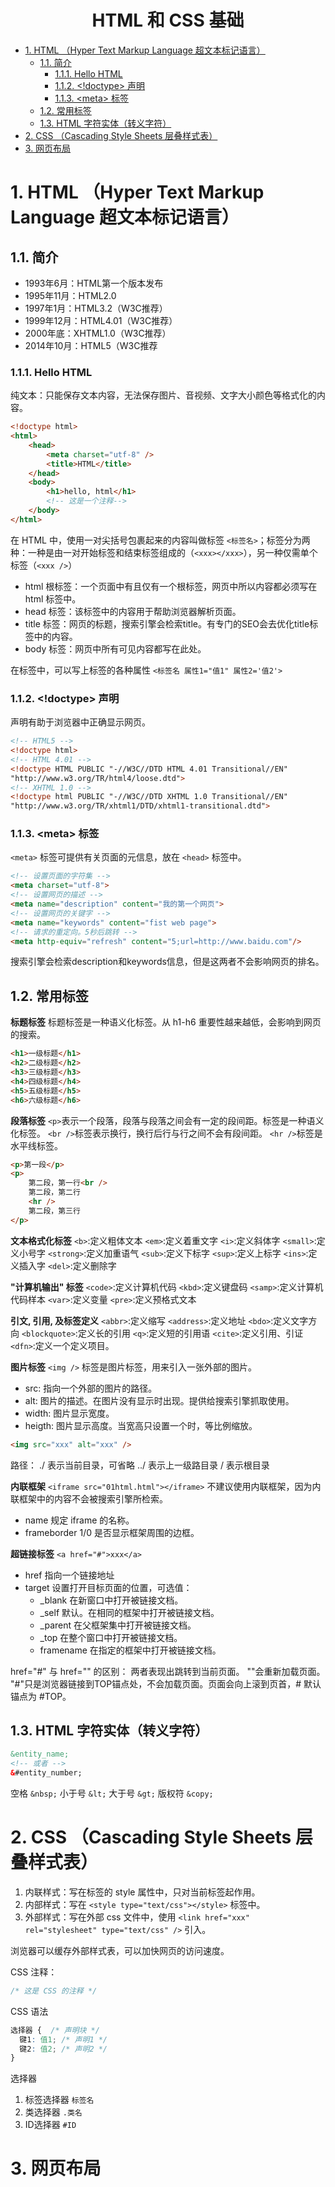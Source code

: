 <h1 id="HTML和CSS基础" align="center">HTML 和 CSS 基础</h1>
<!-- @import "[TOC]" {cmd="toc"} -->

<!-- code_chunk_output -->

- [1. HTML （Hyper Text Markup Language 超文本标记语言）](#1-html-hyper-text-markup-language-超文本标记语言)
  - [1.1. 简介](#11-简介)
    - [1.1.1. Hello HTML](#111-hello-html)
    - [1.1.2. <!doctype> 声明](#112-doctype-声明)
    - [1.1.3. \<meta> 标签](#113-meta-标签)
  - [1.2. 常用标签](#12-常用标签)
  - [1.3. HTML 字符实体（转义字符）](#13-html-字符实体转义字符)
- [2. CSS （Cascading Style Sheets 层叠样式表）](#2-css-cascading-style-sheets-层叠样式表)
- [3. 网页布局](#3-网页布局)

<!-- /code_chunk_output -->


# 1. HTML （Hyper Text Markup Language 超文本标记语言）

## 1.1. 简介

- 1993年6月：HTML第一个版本发布
- 1995年11月：HTML2.0
- 1997年1月：HTML3.2（W3C推荐）
- 1999年12月：HTML4.01（W3C推荐）
- 2000年底：XHTML1.0（W3C推荐）
- 2014年10月：HTML5（W3C推荐

### 1.1.1. Hello HTML

纯文本：只能保存文本内容，无法保存图片、音视频、文字大小颜色等格式化的内容。

```html
<!doctype html>
<html>
    <head>
        <meta charset="utf-8" />
        <title>HTML</title>
    </head>
    <body>
        <h1>hello, html</h1>
        <!-- 这是一个注释-->
    </body>
</html>
```

在 HTML 中，使用一对尖括号包裹起来的内容叫做标签 `<标签名>`；标签分为两种：一种是由一对开始标签和结束标签组成的（`<xxx></xxx>`），另一种仅需单个标签（`<xxx />`）
- html 根标签：一个页面中有且仅有一个根标签，网页中所以内容都必须写在 html 标签中。
- head 标签：该标签中的内容用于帮助浏览器解析页面。
- title 标签：网页的标题，搜索引擎会检索title。有专门的SEO会去优化title标签中的内容。
- body 标签：网页中所有可见内容都写在此处。

在标签中，可以写上标签的各种属性 `<标签名 属性1="值1" 属性2='值2'>`

### 1.1.2. <!doctype> 声明
<!doctype>声明有助于浏览器中正确显示网页。
```html
<!-- HTML5 -->
<!doctype html>
<!-- HTML 4.01 -->
<!doctype HTML PUBLIC "-//W3C//DTD HTML 4.01 Transitional//EN"
"http://www.w3.org/TR/html4/loose.dtd">
<!-- XHTML 1.0 -->
<!doctype html PUBLIC "-//W3C//DTD XHTML 1.0 Transitional//EN"
"http://www.w3.org/TR/xhtml1/DTD/xhtml1-transitional.dtd">
```

### 1.1.3. \<meta> 标签
`<meta>` 标签可提供有关页面的元信息，放在 `<head>` 标签中。
```html
<!-- 设置页面的字符集 -->
<meta charset="utf-8">
<!-- 设置网页的描述 -->
<meta name="description" content="我的第一个网页">
<!-- 设置网页的关键字 -->
<meta name="keywords" content="fist web page">
<!-- 请求的重定向。5秒后跳转 -->
<meta http-equiv="refresh" content="5;url=http://www.baidu.com"/>
```
搜索引擎会检索description和keywords信息，但是这两者不会影响网页的排名。

## 1.2. 常用标签

**标题标签**
标题标签是一种语义化标签。从 h1-h6 重要性越来越低，会影响到网页的搜索。
```html
<h1>一级标题</h1>
<h2>二级标题</h2>
<h3>三级标题</h3>
<h4>四级标题</h4>
<h5>五级标题</h5>
<h6>六级标题</h6>
```

**段落标签**
`<p>`表示一个段落，段落与段落之间会有一定的段间距。标签是一种语义化标签。
`<br />`标签表示换行，换行后行与行之间不会有段间距。
`<hr />`标签是水平线标签。
```html
<p>第一段</p>
<p>
    第二段，第一行<br />
    第二段，第二行
    <hr />
    第二段，第三行
</p>
```

**文本格式化标签**
`<b>`:定义粗体文本
`<em>`:定义着重文字
`<i>`:定义斜体字
`<small>`:定义小号字
`<strong>`:定义加重语气
`<sub>`:定义下标字
`<sup>`:定义上标字
`<ins>`:定义插入字
`<del>`:定义删除字

**"计算机输出" 标签**
`<code>`:定义计算机代码
`<kbd>`:定义键盘码
`<samp>`:定义计算机代码样本
`<var>`:定义变量
`<pre>`:定义预格式文本

**引文, 引用, 及标签定义**
`<abbr>`:定义缩写
`<address>`:定义地址
`<bdo>`:定义文字方向
`<blockquote>`:定义长的引用
`<q>`:定义短的引用语
`<cite>`:定义引用、引证
`<dfn>`:定义一个定义项目。

**图片标签**
`<img />` 标签是图片标签，用来引入一张外部的图片。
- src: 指向一个外部的图片的路径。
- alt: 图片的描述。在图片没有显示时出现。提供给搜索引擎抓取使用。
- width: 图片显示宽度。
- heigth: 图片显示高度。当宽高只设置一个时，等比例缩放。
```html
<img src="xxx" alt="xxx" />
```

路径：
./ 表示当前目录，可省略
../ 表示上一级路目录
/ 表示根目录

**内联框架**
`<iframe src="01html.html"></iframe>`
不建议使用内联框架，因为内联框架中的内容不会被搜索引擎所检索。
- name 规定 iframe 的名称。
- frameborder 1/0 是否显示框架周围的边框。

**超链接标签**
`<a href="#">xxx</a>`
- href 指向一个链接地址
- target 设置打开目标页面的位置，可选值：
  - _blank    在新窗口中打开被链接文档。
  - _self     默认。在相同的框架中打开被链接文档。
  - _parent   在父框架集中打开被链接文档。
  - _top      在整个窗口中打开被链接文档。
  - framename 在指定的框架中打开被链接文档。

href="#" 与 href="" 的区别：
两者表现出跳转到当前页面。
""会重新加载页面。
"#"只是浏览器链接到TOP锚点处，不会加载页面。页面会向上滚到页首，# 默认锚点为 #TOP。

## 1.3. HTML 字符实体（转义字符）
```html
&entity_name;
<!-- 或者 -->
&#entity_number;
```
空格    `&nbsp;`
小于号  `&lt;`
大于号  `&gt;`
版权符  `&copy;`

# 2. CSS （Cascading Style Sheets 层叠样式表）

1. 内联样式：写在标签的 style 属性中，只对当前标签起作用。
2. 内部样式：写在 `<style type="text/css"></style>` 标签中。
3. 外部样式：写在外部 css 文件中，使用 `<link href="xxx" rel="stylesheet" type="text/css" />` 引入。

浏览器可以缓存外部样式表，可以加快网页的访问速度。


CSS 注释：
```css
/* 这是 CSS 的注释 */
```

CSS 语法
```css
选择器 {  /* 声明块 */
  键1: 值1; /* 声明1 */
  键2: 值2; /* 声明2 */
}
```

选择器
1. 标签选择器 `标签名`
2. 类选择器   `.类名`
3. ID选择器   `#ID`

# 3. 网页布局